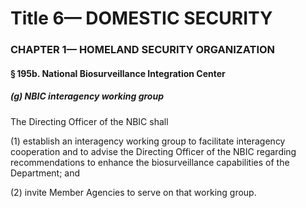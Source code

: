
# Title 6— DOMESTIC SECURITY
### CHAPTER 1— HOMELAND SECURITY ORGANIZATION
#### § 195b. National Biosurveillance Integration Center
##### (g) NBIC interagency working group

The Directing Officer of the NBIC shall

(1) establish an interagency working group to facilitate interagency cooperation and to advise the Directing Officer of the NBIC regarding recommendations to enhance the biosurveillance capabilities of the Department; and

(2) invite Member Agencies to serve on that working group.
